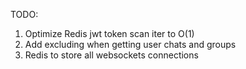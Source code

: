 TODO: 
1. Optimize Redis jwt token scan iter to O(1)
2. Add excluding when getting user chats and groups
1. Redis to store all websockets connections